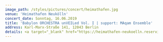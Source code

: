 ```yaml
---
image_path: /styles/pictures/concert/heimathafen.jpg
venue: 'Heimathafen Neukölln'
concert_date: Sonntag, 16.06.2019
title: 'Babylon ORCHESTRA unVEILed Vol. I | support: MAqam Ensemble'
address: Karl-Marx-Straße 141, 12043 Berlin
details: <a target="_blank" href="https://heimathafen-neukoelln.reservix.de/p/reservix/event/1401269?fbclid=IwAR35rimNVR2QfN3Ork__ZaFv-ShM-0MCGKt_RNEWa5K7eGIVpz6zjUKgbaQ">Tickets</a>
---
```

